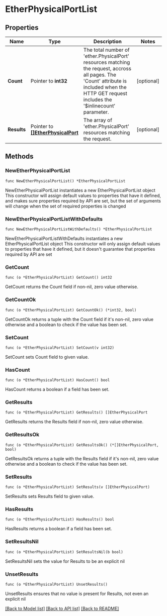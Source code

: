 # EtherPhysicalPortList

## Properties

Name | Type | Description | Notes
------------ | ------------- | ------------- | -------------
**Count** | Pointer to **int32** | The total number of &#39;ether.PhysicalPort&#39; resources matching the request, accross all pages. The &#39;Count&#39; attribute is included when the HTTP GET request includes the &#39;$inlinecount&#39; parameter. | [optional] 
**Results** | Pointer to [**[]EtherPhysicalPort**](ether.PhysicalPort.md) | The array of &#39;ether.PhysicalPort&#39; resources matching the request. | [optional] 

## Methods

### NewEtherPhysicalPortList

`func NewEtherPhysicalPortList() *EtherPhysicalPortList`

NewEtherPhysicalPortList instantiates a new EtherPhysicalPortList object
This constructor will assign default values to properties that have it defined,
and makes sure properties required by API are set, but the set of arguments
will change when the set of required properties is changed

### NewEtherPhysicalPortListWithDefaults

`func NewEtherPhysicalPortListWithDefaults() *EtherPhysicalPortList`

NewEtherPhysicalPortListWithDefaults instantiates a new EtherPhysicalPortList object
This constructor will only assign default values to properties that have it defined,
but it doesn't guarantee that properties required by API are set

### GetCount

`func (o *EtherPhysicalPortList) GetCount() int32`

GetCount returns the Count field if non-nil, zero value otherwise.

### GetCountOk

`func (o *EtherPhysicalPortList) GetCountOk() (*int32, bool)`

GetCountOk returns a tuple with the Count field if it's non-nil, zero value otherwise
and a boolean to check if the value has been set.

### SetCount

`func (o *EtherPhysicalPortList) SetCount(v int32)`

SetCount sets Count field to given value.

### HasCount

`func (o *EtherPhysicalPortList) HasCount() bool`

HasCount returns a boolean if a field has been set.

### GetResults

`func (o *EtherPhysicalPortList) GetResults() []EtherPhysicalPort`

GetResults returns the Results field if non-nil, zero value otherwise.

### GetResultsOk

`func (o *EtherPhysicalPortList) GetResultsOk() (*[]EtherPhysicalPort, bool)`

GetResultsOk returns a tuple with the Results field if it's non-nil, zero value otherwise
and a boolean to check if the value has been set.

### SetResults

`func (o *EtherPhysicalPortList) SetResults(v []EtherPhysicalPort)`

SetResults sets Results field to given value.

### HasResults

`func (o *EtherPhysicalPortList) HasResults() bool`

HasResults returns a boolean if a field has been set.

### SetResultsNil

`func (o *EtherPhysicalPortList) SetResultsNil(b bool)`

 SetResultsNil sets the value for Results to be an explicit nil

### UnsetResults
`func (o *EtherPhysicalPortList) UnsetResults()`

UnsetResults ensures that no value is present for Results, not even an explicit nil

[[Back to Model list]](../README.md#documentation-for-models) [[Back to API list]](../README.md#documentation-for-api-endpoints) [[Back to README]](../README.md)


